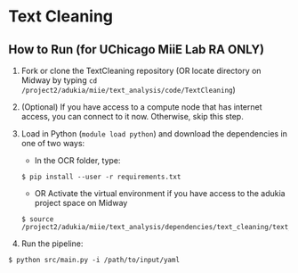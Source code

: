 # Text Cleaning
## How to Run (for UChicago MiiE Lab RA ONLY) 

1. Fork or clone the TextCleaning repository (OR locate directory on Midway by typing `cd /project2/adukia/miie/text_analysis/code/TextCleaning`)
2. (Optional) If you have access to a compute node that has internet access, you can connect to it now. Otherwise, skip this step.
3. Load in Python (`module load python`) and download the dependencies in one of two ways:
    - In the OCR folder, type:
    ```
    $ pip install --user -r requirements.txt
    ```
    - OR Activate the virtual environment if you have access to the adukia project space on Midway
    ```
    $ source /project2/adukia/miie/text_analysis/dependencies/text_cleaning/text_cleaning/bin/activate
    ```
    
4. Run the pipeline:
  ```
  $ python src/main.py -i /path/to/input/yaml
  ```
  

